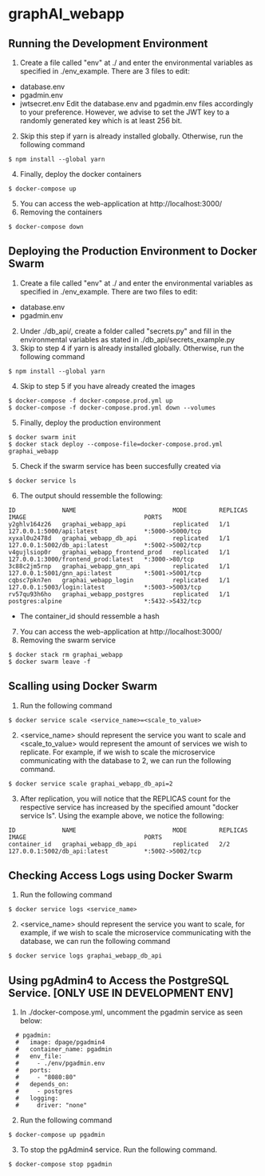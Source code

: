 # graphAI_webapp

## Running the Development Environment
1. Create a file called "env" at ./ and enter the environmental variables as specified in ./env_example. There are 3 files to edit:
- database.env
- pgadmin.env
- jwtsecret.env
Edit the database.env and pgadmin.env files accordingly to your preference. However, we advise to set the JWT key to a randomly generated key which is at least 256 bit.
2. Skip this step if yarn is already installed globally. Otherwise, run the following command 
```
$ npm install --global yarn
```
4. Finally, deploy the docker containers 
```
$ docker-compose up
```
5. You can access the web-application at http://localhost:3000/
6. Removing the containers 
```
$ docker-compose down
```
 
## Deploying the Production Environment to Docker Swarm
1. Create a file called "env" at ./ and enter the environmental variables as specified in ./env_example. There are two files to edit:
- database.env
- pgadmin.env
2. Under ./db_api/, create a folder called "secrets.py" and fill in the environmental variables as stated in ./db_api/secrets_example.py
3. Skip to step 4 if yarn is already installed globally. Otherwise, run the following command 
```
$ npm install --global yarn
```
4. Skip to step 5 if you have already created the images 
```
$ docker-compose -f docker-compose.prod.yml up 
$ docker-compose -f docker-compose.prod.yml down --volumes
```
5. Finally, deploy the production environment
```
$ docker swarm init 
$ docker stack deploy --compose-file=docker-compose.prod.yml graphai_webapp
```
5. Check if the swarm service has been succesfully created via
```
$ docker service ls 
```
6. The output should ressemble the following:
```
ID             NAME                           MODE         REPLICAS   IMAGE                                 PORTS
y2ghlv164z26   graphai_webapp_api             replicated   1/1        127.0.0.1:5000/api:latest             *:5000->5000/tcp
xyxal0u2478d   graphai_webapp_db_api          replicated   1/1        127.0.0.1:5002/db_api:latest          *:5002->5002/tcp
v4gujlsiop0r   graphai_webapp_frontend_prod   replicated   1/1        127.0.0.1:3000/frontend_prod:latest   *:3000->80/tcp
3c88c2jm5rnp   graphai_webapp_gnn_api         replicated   1/1        127.0.0.1:5001/gnn_api:latest         *:5001->5001/tcp
cqbsc7pkn7en   graphai_webapp_login           replicated   1/1        127.0.0.1:5003/login:latest           *:5003->5003/tcp
rv57qu93h6ho   graphai_webapp_postgres        replicated   1/1        postgres:alpine                       *:5432->5432/tcp
```
- The container_id should ressemble a hash
7. You can access the web-application at http://localhost:3000/
8. Removing the swarm service
```
$ docker stack rm graphai_webapp
$ docker swarm leave -f
```

## Scalling using Docker Swarm
1. Run the following command 
```
$ docker service scale <service_name>=<scale_to_value>
```
2. <service_name> should represent the service you want to scale and <scale_to_value> would represent the amount of services we wish to replicate. For example, if we wish to scale the microservice communicating with the database to 2, we can run the following command. 
```
$ docker service scale graphai_webapp_db_api=2
```
3. After replication, you will notice that the REPLICAS count for the respective service has increased by the specified amount "docker service ls". Using the example above, we notice the following:
```
ID             NAME                           MODE         REPLICAS   IMAGE                                 PORTS
container_id   graphai_webapp_db_api          replicated   2/2        127.0.0.1:5002/db_api:latest          *:5002->5002/tcp
```

## Checking Access Logs using Docker Swarm
1. Run the following command 
```
$ docker service logs <service_name>
```
2. <service_name> should represent the service you want to scale, for example, if we wish to scale the microservice communicating with the database, we can run the following command
```
$ docker service logs graphai_webapp_db_api
```

## Using pgAdmin4 to Access the PostgreSQL Service. [ONLY USE IN DEVELOPMENT ENV]
1. In ./docker-compose.yml, uncomment the pgadmin service as seen below:
```
  # pgadmin:
  #   image: dpage/pgadmin4
  #   container_name: pgadmin
  #   env_file:
  #     - ./env/pgadmin.env
  #   ports:
  #     - "8080:80"
  #   depends_on:
  #     - postgres
  #   logging:
  #     driver: "none"
```
2. Run the following command 
```
$ docker-compose up pgadmin
```
3. To stop the pgAdmin4 service. Run the following command.
```
$ docker-compose stop pgadmin
```
